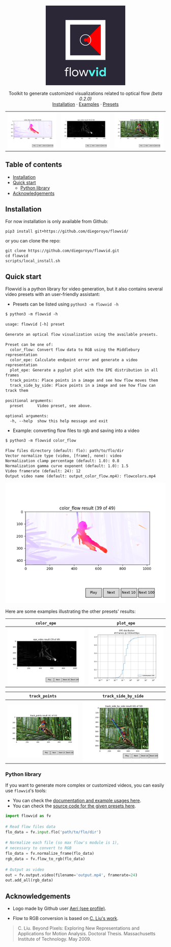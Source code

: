 <p align="center">
  <a href="https://github.com/diegoroyo/flowvid">
    <img src="examples/logo_square.png" alt="Logo" width=250 height=250>
  </a>

  <p align="center">
    Toolkit to generate customized visualizations related to optical flow <i>(beta 0.2.0)</i>
    <br>
    <!-- <a href="https://TODO">PyPI page</a>
    · -->
    <a href="https://github.com/diegoroyo/flowvid/blob/master/README.md#installation">Installation</a>
    ·
    <a href="https://github.com/diegoroyo/flowvid/blob/master/examples">Examples</a>
    ·
    <a href="https://github.com/diegoroyo/flowvid/blob/master/flowvid/presets">Presets</a>
  </p>
</p>

<table align="center">
<tr>
<td align="center"><img src="examples/color_flow.png" alt="color_flow result"></td>
<td align="center"><img src="examples/color_epe.png" alt="color_epe result"></td>
<td align="center"><img src="examples/track_points.png" alt="track_points result"></td>
</tr>
</table>

## Table of contents

- [Installation](#installation)
- [Quick start](#quick-start)
    - [Python library](#python-library)
- [Acknowledgements](#acknowledgements)


## Installation

For now installation is only available from Github:

```
pip3 install git+https://github.com/diegoroyo/flowvid/
```
or you can clone the repo:
```
git clone https://github.com/diegoroyo/flowvid.git
cd flowvid
scripts/local_install.sh
```

## Quick start

Flowvid is a python library for video generation, but it also contains several video presets with an user-friendly assistant:

* Presets can be listed using `python3 -m flowvid -h`

```
$ python3 -m flowvid -h

usage: flowvid [-h] preset

Generate an optical flow visualization using the available presets.

Preset can be one of:
  color_flow: Convert flow data to RGB using the Middlebury representation
  color_epe: Calculate endpoint error and generate a video representation
  plot_epe: Generate a pyplot plot with the EPE distribution in all frames
  track_points: Place points in a image and see how flow moves them
  track_side_by_side: Place points in a image and see how flow can track them

positional arguments:
  preset      Video preset, see above.

optional arguments:
  -h, --help  show this help message and exit
```

* Example: converting flow files to rgb and saving into a video

```
$ python3 -m flowvid color_flow

Flow files directory (default: flo): path/to/flo/dir 
Vector normalize type (video, [frame], none): video
Normalization clamp percentage (default: 1.0): 0.8
Normalization gamma curve exponent (default: 1.0): 1.5
Video framerate (default: 24): 12
Output video name (default: output_color_flow.mp4): flowcolors.mp4 
```

<center>
<img src="examples/color_flow.png" alt="color_flow result">
</center>

Here are some examples illustrating the other presets' results:

| **`color_epe`** | **`plot_epe`** |
|---|---|
| <img src="examples/color_epe.png" alt="color_epe result"> | <img src="examples/plot_epe.png" alt="plot_epe result"> |

| **`track_points`** | **`track_side_by_side`** |
|---|---|
| <img src="examples/track_points.png" alt="track_points result"> | <img src="examples/track_side_by_side.png" alt="track_side_by_side result"> |

### Python library

If you want to generate more complex or customized videos, you can easily use `flowvid`'s tools:

* You can check the [documentation and example usages here](https://github.com/diegoroyo/flowvid/blob/master/examples).
* You can check the [source code for the given presets here](https://github.com/diegoroyo/flowvid/blob/master/flowvid/presets).

```python
import flowvid as fv

# Read flow files data
flo_data = fv.input.flo('path/to/flo/dir')

# Normalize each file (so max flow's module is 1),
# necessary to convert to RGB
flo_data = fv.normalize_frame(flo_data)
rgb_data = fv.flow_to_rgb(flo_data)

# Output as video
out = fv.output.video(filename='output.mp4', framerate=24)
out.add_all(rgb_data)
```


## Acknowledgements

* Logo made by Github user [Aeri (see profile)](https://github.com/aeri).

* Flow to RGB conversion is based on [C. Liu's work](https://people.csail.mit.edu/celiu/OpticalFlow/).

> C. Liu. Beyond Pixels: Exploring New Representations and Applications for Motion Analysis. Doctoral Thesis. Massachusetts Institute of Technology. May 2009.
